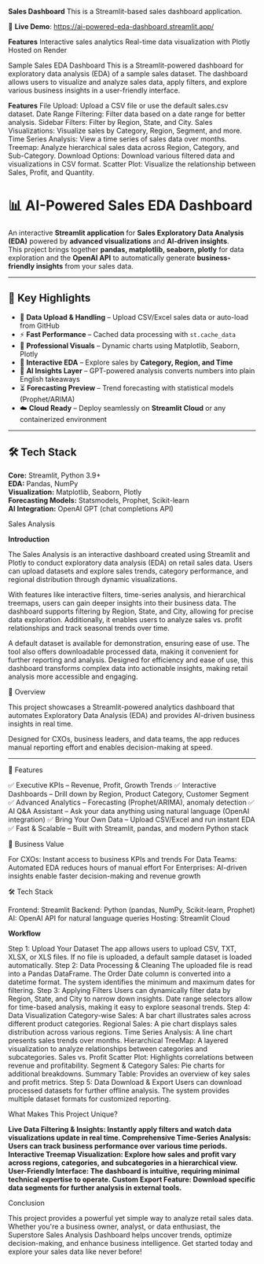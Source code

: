 **Sales Dashboard**
This is a Streamlit-based sales dashboard application.

🚀 **Live Demo**: https://ai-powered-eda-dashboard.streamlit.app/

**Features**
Interactive sales analytics
Real-time data visualization with Plotly
Hosted on Render

Sample Sales EDA Dashboard
This is a Streamlit-powered dashboard for exploratory data analysis (EDA) of a sample sales dataset. The dashboard allows users to visualize and analyze sales data, apply filters, and explore various business insights in a user-friendly interface.

**Features**
File Upload: Upload a CSV file or use the default sales.csv dataset.
Date Range Filtering: Filter data based on a date range for better analysis.
Sidebar Filters: Filter by Region, State, and City.
Sales Visualizations: Visualize sales by Category, Region, Segment, and more.
Time Series Analysis: View a time series of sales data over months.
Treemap: Analyze hierarchical sales data across Region, Category, and Sub-Category.
Download Options: Download various filtered data and visualizations in CSV format.
Scatter Plot: Visualize the relationship between Sales, Profit, and Quantity.

# 📊 AI-Powered Sales EDA Dashboard

An interactive **Streamlit application** for **Sales Exploratory Data Analysis (EDA)** powered by **advanced visualizations** and **AI-driven insights**.  
This project brings together **pandas, matplotlib, seaborn, plotly** for data exploration and the **OpenAI API** to automatically generate **business-friendly insights** from your sales data.

---

## 🌟 Key Highlights
- 📂 **Data Upload & Handling** – Upload CSV/Excel sales data or auto-load from GitHub  
- ⚡ **Fast Performance** – Cached data processing with `st.cache_data`  
- 🎨 **Professional Visuals** – Dynamic charts using Matplotlib, Seaborn, Plotly  
- 🔎 **Interactive EDA** – Explore sales by **Category, Region, and Time**  
- 🤖 **AI Insights Layer** – GPT-powered analysis converts numbers into plain English takeaways  
- ⏳ **Forecasting Preview** – Trend forecasting with statistical models (Prophet/ARIMA)  
- ☁️ **Cloud Ready** – Deploy seamlessly on **Streamlit Cloud** or any containerized environment  

---
## 🛠️ Tech Stack
**Core:** Streamlit, Python 3.9+  
**EDA:** Pandas, NumPy  
**Visualization:** Matplotlib, Seaborn, Plotly  
**Forecasting Models:** Statsmodels, Prophet, Scikit-learn  
**AI Integration:** OpenAI GPT (chat completions API) 


Sales Analysis

**Introduction**

The Sales Analysis is an interactive dashboard created using Streamlit and Plotly to conduct exploratory data analysis (EDA) on retail sales data. Users can upload datasets and explore sales trends, category performance, and regional distribution through dynamic visualizations.

With features like interactive filters, time-series analysis, and hierarchical treemaps, users can gain deeper insights into their business data. The dashboard supports filtering by Region, State, and City, allowing for precise data exploration. Additionally, it enables users to analyze sales vs. profit relationships and track seasonal trends over time.

A default dataset is available for demonstration, ensuring ease of use. The tool also offers downloadable processed data, making it convenient for further reporting and analysis. Designed for efficiency and ease of use, this dashboard transforms complex data into actionable insights, making retail analysis more accessible and engaging.


🚀 Overview

This project showcases a Streamlit-powered analytics dashboard that automates Exploratory Data Analysis (EDA) and provides AI-driven business insights in real time.

Designed for CXOs, business leaders, and data teams, the app reduces manual reporting effort and enables decision-making at speed.


---

🔑 Features

✅ Executive KPIs – Revenue, Profit, Growth Trends
✅ Interactive Dashboards – Drill down by Region, Product Category, Customer Segment
✅ Advanced Analytics – Forecasting (Prophet/ARIMA), anomaly detection
✅ AI Q&A Assistant – Ask your data anything using natural language (OpenAI integration)
✅ Bring Your Own Data – Upload CSV/Excel and run instant EDA
✅ Fast & Scalable – Built with Streamlit, pandas, and modern Python stack

🎯 Business Value

For CXOs: Instant access to business KPIs and trends
For Data Teams: Automated EDA reduces hours of manual effort
For Enterprises: AI-driven insights enable faster decision-making and revenue growth


🛠️ Tech Stack

Frontend: Streamlit
Backend: Python (pandas, NumPy, Scikit-learn, Prophet)
AI: OpenAI API for natural language queries
Hosting: Streamlit Cloud

**Workflow**

Step 1: Upload Your Dataset
The app allows users to upload CSV, TXT, XLSX, or XLS files.
If no file is uploaded, a default sample dataset is loaded automatically.
Step 2: Data Processing & Cleaning
The uploaded file is read into a Pandas DataFrame.
The Order Date column is converted into a datetime format.
The system identifies the minimum and maximum dates for filtering.
Step 3: Applying Filters
Users can dynamically filter data by Region, State, and City to narrow down insights.
Date range selectors allow for time-based analysis, making it easy to explore seasonal trends.
Step 4: Data Visualization
Category-wise Sales: A bar chart illustrates sales across different product categories.
Regional Sales: A pie chart displays sales distribution across various regions.
Time Series Analysis: A line chart presents sales trends over months.
Hierarchical TreeMap: A layered visualization to analyze relationships between categories and subcategories.
Sales vs. Profit Scatter Plot: Highlights correlations between revenue and profitability.
Segment & Category Sales: Pie charts for additional breakdowns.
Summary Table: Provides an overview of key sales and profit metrics.
Step 5: Data Download & Export
Users can download processed datasets for further offline analysis.
The system provides multiple dataset formats for customized reporting.

What Makes This Project Unique?

**Live Data Filtering & Insights: Instantly apply filters and watch data visualizations update in real time.
Comprehensive Time-Series Analysis: Users can track business performance over various time periods.
Interactive Treemap Visualization: Explore how sales and profit vary across regions, categories, and subcategories in a hierarchical view.
User-Friendly Interface: The dashboard is intuitive, requiring minimal technical expertise to operate.
Custom Export Feature: Download specific data segments for further analysis in external tools.**

Conclusion

This project provides a powerful yet simple way to analyze retail sales data. Whether you're a business owner, analyst, or data enthusiast, the Superstore Sales Analysis Dashboard helps uncover trends, optimize decision-making, and enhance business intelligence. Get started today and explore your sales data like never before!
